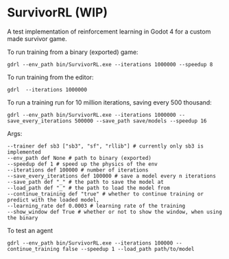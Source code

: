 # SurvivorRL (WIP)
A test implementation of reinforcement learning in Godot 4 for a custom made survivor game.


To run training from a binary (exported) game:
```
gdrl --env_path bin/SurvivorRL.exe --iterations 1000000 --speedup 8
```

To run training from the editor:
```
gdrl  --iterations 1000000
```

To run a training run for 10 million iterations, saving every 500 thousand:
```
gdrl --env_path bin/SurvivorRL.exe --iterations 1000000 --save_every_iterations 500000 --save_path save/models --speedup 16
```

Args:
```
--trainer def sb3 ["sb3", "sf", "rllib"] # currently only sb3 is implemented
--env_path def None # path to binary (exported)
--speedup def 1 # speed up the physics of the env
--iterations def 100000 # number of iterations
--save_every_iterations def 100000 # save a model every n iterations
--save_path def "_" # the path to save the model at
--load_path def "_" # the path to load the model from
--continue_training def "true" # whether to continue training or predict with the loaded model, 
--learning_rate def 0.0003 # learning rate of the training
--show_window def True # whether or not to show the window, when using the binary
```

To test an agent
```
gdrl --env_path bin/SurvivorRL.exe --iterations 100000 --continue_training false --speedup 1 --load_path path/to/model
```
